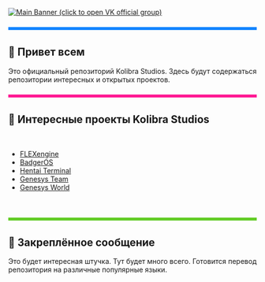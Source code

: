 [![Main Banner (click to open VK official group)](.profile/src/splash.png)](https://vk.com/kolibracorp.official)

![Boop](./profile/src/board1.png)

## 👋 Привет всем

Это официальный репозиторий Kolibra Studios. Здесь будут содержаться репозитории интересных и открытых проектов.

![Boop](./profile/src/board2.png)

## 📝 Интересные проекты Kolibra Studios

<br>

<!-- BLOG-POST-LIST:START -->
- [FLEXengine](https://vk.com/kolibracorp.flexui)
- [BadgerOS](https://vk.com/kolibracorp.badgeros)
- [Hentai Terminal](https://vk.com/kolibracorp.hterminal)
- [Genesys Team](https://vk.com/genesys.team)
- [Genesys World](https://vk.com/genesys.world)
<!-- BLOG-POST-LIST:END -->

<br>

![Boop](./profile/src/board4.png)

## 📌 Закреплённое сообщение

Это будет интересная штучка. Тут будет много всего.
Готовится перевод репозитория на различные популярные языки.
